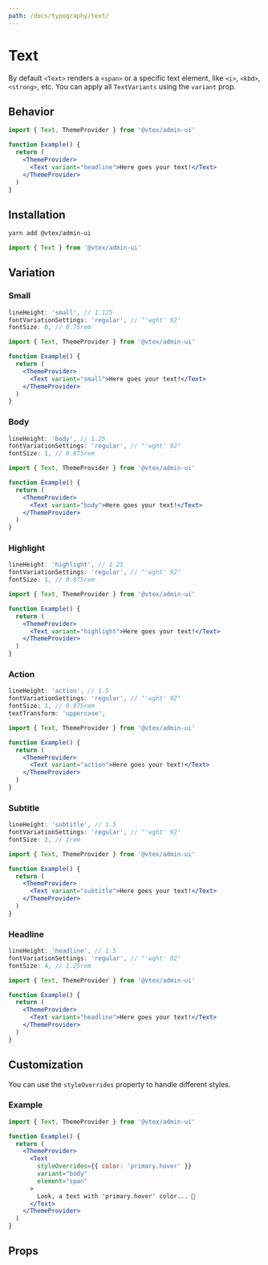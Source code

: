 ```yaml
---
path: /docs/typography/text/
---
```


# Text

By default `<Text>` renders a `<span>` or a specific text element, like `<i>`, `<kbd>`, `<strong>`, etc. You can apply all `TextVariants` using the `variant` prop.

## Behavior

```jsx
import { Text, ThemeProvider } from '@vtex/admin-ui'

function Example() {
  return (
    <ThemeProvider>
      <Text variant="headline">Here goes your text!</Text>
    </ThemeProvider>
  )
}
```

## Installation

```sh static
yarn add @vtex/admin-ui
```

```jsx static
import { Text } from '@vtex/admin-ui'
```

## Variation

### Small

```jsx static
lineHeight: 'small', // 1.125
fontVariationSettings: 'regular', // "'wght' 92"
fontSize: 0, // 0.75rem
```

```jsx
import { Text, ThemeProvider } from '@vtex/admin-ui'

function Example() {
  return (
    <ThemeProvider>
      <Text variant="small">Here goes your text!</Text>
    </ThemeProvider>
  )
}
```

### Body

```jsx static
lineHeight: 'body', // 1.25
fontVariationSettings: 'regular', // "'wght' 92"
fontSize: 1, // 0.875rem
```

```jsx
import { Text, ThemeProvider } from '@vtex/admin-ui'

function Example() {
  return (
    <ThemeProvider>
      <Text variant="body">Here goes your text!</Text>
    </ThemeProvider>
  )
}
```

### Highlight

```jsx static
lineHeight: 'highlight', // 1.25
fontVariationSettings: 'regular', // "'wght' 92"
fontSize: 1, // 0.875rem
```

```jsx
import { Text, ThemeProvider } from '@vtex/admin-ui'

function Example() {
  return (
    <ThemeProvider>
      <Text variant="highlight">Here goes your text!</Text>
    </ThemeProvider>
  )
}
```

### Action

```jsx static
lineHeight: 'action', // 1.5
fontVariationSettings: 'regular', // "'wght' 92"
fontSize: 1, // 0.875rem
textTransform: 'uppercase',
```

```jsx
import { Text, ThemeProvider } from '@vtex/admin-ui'

function Example() {
  return (
    <ThemeProvider>
      <Text variant="action">Here goes your text!</Text>
    </ThemeProvider>
  )
}
```

### Subtitle

```jsx static
lineHeight: 'subtitle', // 1.5
fontVariationSettings: 'regular', // "'wght' 92"
fontSize: 2, // 1rem
```

```jsx
import { Text, ThemeProvider } from '@vtex/admin-ui'

function Example() {
  return (
    <ThemeProvider>
      <Text variant="subtitle">Here goes your text!</Text>
    </ThemeProvider>
  )
}
```

### Headline

```jsx static
lineHeight: 'headline', // 1.5
fontVariationSettings: 'regular', // "'wght' 92"
fontSize: 4, // 1.25rem
```

```jsx
import { Text, ThemeProvider } from '@vtex/admin-ui'

function Example() {
  return (
    <ThemeProvider>
      <Text variant="headline">Here goes your text!</Text>
    </ThemeProvider>
  )
}
```

## Customization

You can use the `styleOverrides` property to handle different styles.

### Example

```jsx
import { Text, ThemeProvider } from '@vtex/admin-ui'

function Example() {
  return (
    <ThemeProvider>
      <Text
        styleOverrides={{ color: 'primary.hover' }}
        variant="body"
        element="span"
      >
        Look, a text with 'primary.hover' color... 🤔
      </Text>
    </ThemeProvider>
  )
}
```

## Props

<proptypes heading="Text" component="Text"/>
